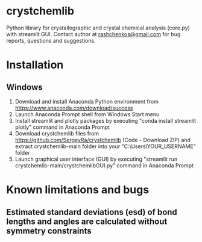 # crystchemlib
Python library for crystallographic and crystal chemical analysis (core.py) with streamlit GUI. Contact author at rashchenkos@gmail.com for bug reports, questions and suggestions.

# Installation

## Windows

1. Download and install Anaconda Python environment from https://www.anaconda.com/download/success
2. Launch Anaconda Prompt shell from Windows Start menu
3. Install streamlit and plotly packages by executing "conda install streamlit plotly" command in Anaconda Prompt
4. Download crystchemlib files from https://github.com/SergeyRa/crystchemlib (Code - Download ZIP) and extract crystchemlib-main folder into your "C:\Users\YOUR_USERNAME" folder
5. Launch graphical user interface (GUI) by executing "streamlit run crystchemlib-main/crystchemlibGUI.py" command in Anaconda Prompt

# Known limitations and bugs
## Estimated standard deviations (esd) of bond lengths and angles are calculated without symmetry constraints
